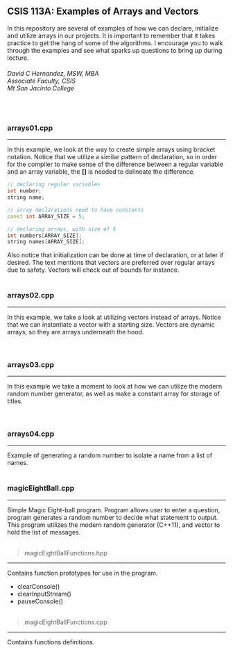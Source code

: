 ## CSIS 113A: Examples of Arrays and Vectors
In this repository are several of examples of how we can declare, initialize and utilize arrays in our projects.  It is 
important to remember that it takes practice to get the hang of some of the algorithms.  I encourage you to walk through 
the examples and see what sparks up questions to bring up during lecture. 

###### David C Hernandez, MSW, MBA <br>Associate Faculty, CSIS <br>Mt San Jacinto College
<br>

### arrays01.cpp
***
In this example, we look at the way to create simple arrays using bracket notation.  Notice that we utilize a similar 
pattern of declaration, so in order for the compiler to make sense of the difference between a regular variable and an 
array variable, the  **[]** is needed to delineate the difference.  

``` c++
// declaring regular variables
int number;
string name;

// array declarations need to have constants
const int ARRAY_SIZE = 5;

// declaring arrays, with size of 5
int numbers[ARRAY_SIZE];
string names[ARRAY_SIZE];

```

Also notice that initialization can be done at time of declaration, or at later if desired.  The text mentions that
vectors are preferred over regular arrays due to safety.  Vectors will check out of bounds for instance. 
<br><br>

### arrays02.cpp
***
In this example, we take a look at utilizing vectors instead of arrays.  Notice that we can instantiate a vector with
a starting size.  Vectors are dynamic arrays, so they are arrays underneath the hood.  
<br><br>

### arrays03.cpp
***
In this example we take a moment to look at how we can utilize the modern random number generator, as well as make a 
constant array for storage of titles.  
<br><br>

### arrays04.cpp
***
Example of generating a random number to isolate a name from a list of names. 
<br><br>

### magicEightBall.cpp
***
Simple Magic Eight-ball program.  Program allows user to enter a question, program generates a random number to decide
what statement to output. This program utilizes the modern random generator (C++11), and vector to hold the list of
messages.
<br><br>

> magicEightBallFunctions.hpp
***
Contains function prototypes for use in the program. 
* clearConsole()
* clearInputStream()
* pauseConsole()
<br><br>

> magicEightBallFunctions.cpp
***
Contains functions definitions. 
<br><br>
